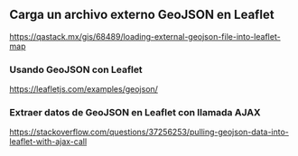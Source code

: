 ## Carga un archivo externo GeoJSON en Leaflet 
https://qastack.mx/gis/68489/loading-external-geojson-file-into-leaflet-map


### Usando GeoJSON con Leaflet 
https://leafletjs.com/examples/geojson/

### Extraer datos de GeoJSON en Leaflet con llamada AJAX 
https://stackoverflow.com/questions/37256253/pulling-geojson-data-into-leaflet-with-ajax-call
